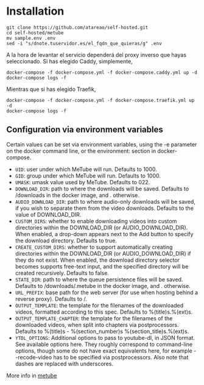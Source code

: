 # Installation

```
git clone https://github.com/atareao/self-hosted.git
cd self-hosted/metube
mv sample.env .env
sed -i "s/dnote.tuservidor.es/el_fqdn_que_quieras/g" .env
```

A la hora de levantar el servicio dependerá del proxy inverso que hayas seleccionado. Si has elegido Caddy, simplemente,

```
docker-compose -f docker-compose.yml -f docker-compose.caddy.yml up -d
docker-compose logs -f
```

Mientras que si has elegido Traefik,

```
docker-compose -f docker-compose.yml -f docker-compose.traefik.yml up -d
docker-compose logs -f
```

## Configuration via environment variables

Certain values can be set via environment variables, using the -e parameter on the docker command line, or the environment: section in docker-compose.

* `UID`: user under which MeTube will run. Defaults to 1000.
* `GID`: group under which MeTube will run. Defaults to 1000.
* `UMASK`: umask value used by MeTube. Defaults to 022.
* `DOWNLOAD_DIR`: path to where the downloads will be saved. Defaults to /downloads in the docker image, and . otherwise.
* `AUDIO_DOWNLOAD_DIR`: path to where audio-only downloads will be saved, if you wish to separate them from the video downloads. Defaults to the value of DOWNLOAD_DIR.
* `CUSTOM_DIRS`: whether to enable downloading videos into custom directories within the DOWNLOAD_DIR (or AUDIO_DOWNLOAD_DIR). When enabled, a drop-down appears next to the Add button to specify the download directory. Defaults to true.
* `CREATE_CUSTOM_DIRS`: whether to support automatically creating directories within the DOWNLOAD_DIR (or AUDIO_DOWNLOAD_DIR) if they do not exist. When enabled, the download directory selector becomes supports free-text input, and the specified directory will be created recursively. Defaults to false.
* `STATE_DIR`: path to where the queue persistence files will be saved. Defaults to /downloads/.metube in the docker image, and . otherwise.
* `URL_PREFIX`: base path for the web server (for use when hosting behind a reverse proxy). Defaults to /.
* `OUTPUT_TEMPLATE`: the template for the filenames of the downloaded videos, formatted according to this spec. Defaults to %(title)s.%(ext)s.
* `OUTPUT_TEMPLATE_CHAPTER`: the template for the filenames of the downloaded videos, when split into chapters via postprocessors. Defaults to %(title)s - %(section_number)s %(section_title)s.%(ext)s.
* `YTDL_OPTIONS`: Additional options to pass to youtube-dl, in JSON format. See available options here. They roughly correspond to command-line options, though some do not have exact equivalents here, for example --recode-video has to be specified via postprocessors. Also note that dashes are replaced with underscores.

More info in [metube](https://github.com/alexta69/metube)

